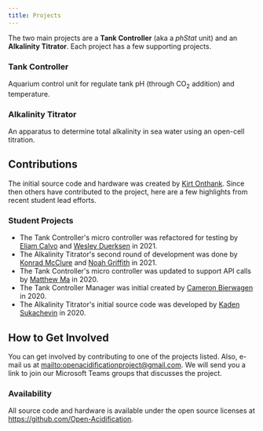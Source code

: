 ```yaml
---
title: Projects
---
```


The two main projects are a **Tank Controller** (aka a _phStat_ unit) and an **Alkalinity Titrator**.
Each project has a few supporting projects.

### Tank Controller

Aquarium control unit for regulate tank pH (through CO<sub>2</sub> addition) and temperature.

### Alkalinity Titrator

An apparatus to determine total alkalinity in sea water using an open-cell titration.

## Contributions

The initial source code and hardware was created by [Kirt Onthank](https://github.com/KirtOnthank).
Since then others have contributed to the project, here are a few highlights from recent student lead efforts.

### Student Projects

* The Tank Controller's micro controller was refactored for testing by [Eliam Calvo](https://github.com/eucalvo) and [Wesley Duerksen](https://github.com/Kavikick) in 2021.
* The Alkalinity Titrator's second round of development was done by [Konrad McClure](https://github.com/KonradMcClure) and [Noah Griffith](https://github.com/Noah-Griffith) in 2021.
* The Tank Controller's micro controller was updated to support API calls by [Matthew Ma](https://github.com/PlasmaIntec) in 2020.
* The Tank Controller Manager was initial created by [Cameron Bierwagen](https://github.com/3dCameron) in 2020.
* The Alkalinity Titrator's initial source code was developed by [Kaden Sukachevin](https://github.com/kadensu) in 2020.

## How to Get Involved

You can get involved by contributing to one of the projects listed.
Also, e-mail us at <mailto:openacidificationproject@gmail.com>.
We will send you a link to join our Microsoft Teams groups that discusses the project.

### Availability

All source code and hardware is available under the open source licenses at <https://github.com/Open-Acidification>.
